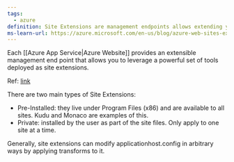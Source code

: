 ```yaml
---
tags:
  - azure
definition: Site Extensions are management endpoints allows extending your site management tools.
ms-learn-url: https://azure.microsoft.com/en-us/blog/azure-web-sites-extensions/
---
```


Each [[Azure App Service|Azure Website]] provides an extensible management end point that allows you to leverage a powerful set of tools deployed as site extensions.

Ref: [link](https://github.com/projectkudu/kudu/wiki/Azure-Site-Extensions)

There are two main types of Site Extensions:
* Pre-Installed: they live under Program Files (x86) and are available to all sites. Kudu and Monaco are examples of this.
* Private: installed by the user as part of the site files. Only apply to one site at a time.

Generally, site extensions can modify applicationhost.config in arbitrary ways by applying transforms to it. 